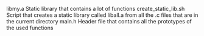 libmy.a	                  Static library that contains a lot of functions
create_static_lib.sh	  Script that creates a static library called liball.a from all the .c files that are in the current directory
main.h	                  Header file that contains all the prototypes of the used functions
